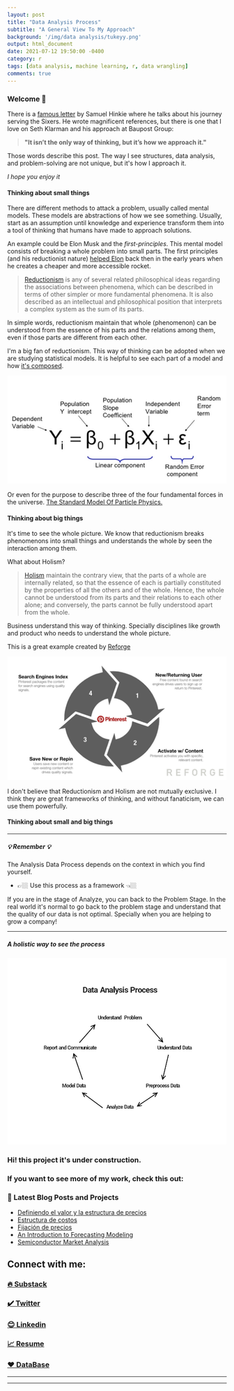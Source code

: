 ```yaml
---
layout: post
title: "Data Analysis Process"
subtitle: "A General View To My Approach"
background: '/img/data analysis/tukeyy.png'
output: html_document
date: 2021-07-12 19:50:00 -0400
category: r
tags: [data analysis, machine learning, r, data wrangling]
comments: true
---
```



### Welcome 👋

There is a [famous letter](https://www.espn.com/pdf/2016/0406/nba_hinkie_redact.pdf) by Samuel Hinkie where he talks about his journey serving the Sixers. He wrote magnificent references, but there is one that I love on Seth Klarman and his approach at Baupost Group:

> **"It isn’t the only way of thinking, but it’s how we approach it."**  

Those words describe this post. The way I see structures, data analysis, and problem-solving are not unique, but it's how I approach it. 

 *I hope you enjoy it* 

#### Thinking about small things

There are different methods to attack a problem, usually called mental models. These models are abstractions of how we see something. Usually, start as an assumption until knowledge and experience transform them into a tool of thinking that humans have made to approach solutions. 

An example could be Elon Musk and the *first-principles*. This mental model consists of breaking a whole problem into small parts. The first principles (and his reductionist nature) [helped Elon](https://www.youtube.com/watch?v=NV3sBlRgzTI) back then in the early years when he creates a cheaper and more accessible rocket. 

> [Reductionism](https://en.wikipedia.org/wiki/Reductionism) is any of several related philosophical ideas regarding the associations between phenomena, which can be described in terms of other simpler or more fundamental phenomena. It is also described as an intellectual and philosophical position that interprets a complex system as the sum of its parts.

In simple words, reductionism maintain that whole (phenomenon) can be understood from the essence of his parts and the relations among them, even if those parts are different from each other.

I'm a big fan of reductionism. This way of thinking can be adopted when we are studying statistical models. It is helpful to see each part of a model and how [it's composed](https://www.youtube.com/watch?v=nk2CQITm_eo). 

![alt text](/img/data%20analysis/linear%20regression.png)

Or even for the purpose to describe three of the four fundamental forces in the universe. [The Standard Model Of Particle Physics.](https://cosmicescapes.com/the-standard-model-of-particle-physics/)

#### Thinking about big things

It's time to see the whole picture. We know that reductionism breaks phenomenons into small things and understands the whole by seen the interaction among them. 

What about Holism?

>[Holism](https://link.springer.com/chapter/10.1007/978-3-030-11636-1_5) maintain the contrary view, that the parts of a whole are internally related, so that the essence of each is partially constituted by the properties of all the others and of the whole. Hence, the whole cannot be understood from its parts and their relations to each other alone; and conversely, the parts cannot be fully understood apart from the whole. 

Business understand this way of thinking. Specially disciplines like growth and product who needs to understand the whole picture.

This is a great example created by [Reforge](https://www.reforge.com/blog/growth-loops)

![Loops](/img/data%20analysis/Loops.png)

I don't believe that Reductionism and Holism are not mutually exclusive. I think they are great frameworks of thinking, and without fanaticism, we can use them powerfully.

#### Thinking about small and big things

---


##### 💡 Remember 💡 




The Analysis Data Process depends on the context in which you find yourself. 
- 👉🏼 Use this process as a framework 👈🏼 
  
If you are in the stage of Analyze, you can back to the Problem Stage. In the real world it's normal to go back to the problem stage and understand that the quality of our data is not optimal. Specially when you are helping to grow a company! 

--- 



##### A holistic way to see the process

![Index](/img/data%20analysis/HD.png)






### Hi! this project it's under construction.


### If you want to see more of my work, check this out:

### 📕 Latest Blog Posts and Projects

<!-- BLOG-POST-LIST:START -->
- [Definiendo el valor y la estructura de precios](https://joseluistello.substack.com/p/valor-y-estructura-de-precios)
- [Estructura de costos](https://joseluistello.substack.com/p/estructura-de-costos)
- [Fijación de precios](https://joseluistello.substack.com/p/fijacin-de-precios)
- [An Introduction to Forecasting Modeling](https://joseluistello.github.io/r/forecasting_mexico_GDPPC/)
- [Semiconductor Market Analysis](https://joseluistello.github.io/r/semiconductors-part1/)

<!-- BLOG-POST-LIST:END -->

## Connect with me:

### [🔥 Substack ](https://joseluistello.substack.com/)
### [✔️ Twitter](https://twitter.com/jotaele_tello)
### [😊 Linkedin](https://www.linkedin.com/in/joseluistello/)
### [📈 Resume](https://www.notion.so/joseluistello/resume-908176d50910492f82bb0c2c50150406)
### [❤️ DataBase](https://www.notion.so/joseluistello/resources-3b96a11183d342b889c95e9bcb1e0c7f)
---

---